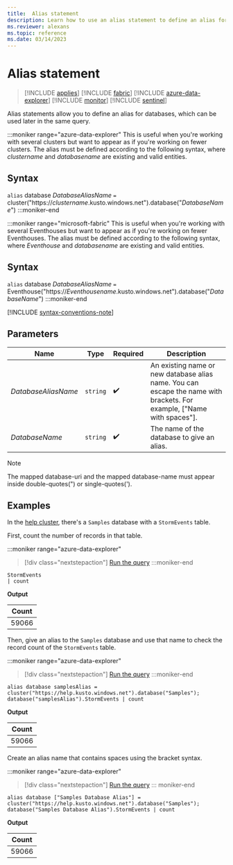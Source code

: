 ```yaml
---
title:  Alias statement
description: Learn how to use an alias statement to define an alias for a database that is used for a query.
ms.reviewer: alexans
ms.topic: reference
ms.date: 03/14/2023
---
```

# Alias statement

> [!INCLUDE [applies](../includes/applies-to-version/applies.md)] [!INCLUDE [fabric](../includes/applies-to-version/fabric.md)] [!INCLUDE [azure-data-explorer](../includes/applies-to-version/azure-data-explorer.md)] [!INCLUDE [monitor](../includes/applies-to-version/monitor.md)] [!INCLUDE [sentinel](../includes/applies-to-version/sentinel.md)]

Alias statements allow you to define an alias for databases, which can be used later in the same query.

:::moniker range="azure-data-explorer"
This is useful when you're working with several clusters but want to appear as if you're working on fewer clusters.
The alias must be defined according to the following syntax, where *clustername* and *databasename* are existing and valid entities.

## Syntax

`alias` database *DatabaseAliasName* `=` cluster("https://*clustername*.kusto.windows.net").database("*DatabaseName*")
:::moniker-end

:::moniker range="microsoft-fabric"
This is useful when you're working with several Eventhouses but want to appear as if you're working on fewer Eventhouses.
The alias must be defined according to the following syntax, where *Eventhouse* and *databasename* are existing and valid entities.

## Syntax

`alias` database *DatabaseAliasName* `=` Eventhouse("https://*Eventhousename*.kusto.windows.net").database("*DatabaseName*")
:::moniker-end

[!INCLUDE [syntax-conventions-note](../includes/syntax-conventions-note.md)]

## Parameters

|Name|Type|Required|Description|
|--|--|--|--|
|*DatabaseAliasName*| `string` | :heavy_check_mark:|An existing name or new database alias name. You can escape the name with brackets. For example, ["Name with spaces"]. |
|*DatabaseName*| `string` | :heavy_check_mark:|The name of the database to give an alias.|

> [!NOTE]
> The mapped database-uri and the mapped database-name must appear inside double-quotes(") or single-quotes(').

## Examples

In the [help cluster](https://dataexplorer.azure.com/clusters/help/), there's a `Samples` database with a `StormEvents` table.

First, count the number of records in that table.

:::moniker range="azure-data-explorer"
> [!div class="nextstepaction"]
> <a href="https://dataexplorer.azure.com/clusters/help/databases/Samples?query=H4sIAAAAAAAAAwsuyS/KdS1LzSsp5uWqUUjOL80rAQDPjygQFAAAAA==" target="_blank">Run the query</a>
:::moniker-end

```kusto
StormEvents
| count
```

**Output**

|Count|
|--|
|59066|

Then, give an alias to the `Samples` database and use that name to check the record count of the `StormEvents` table.

:::moniker range="azure-data-explorer"
> [!div class="nextstepaction"]
> <a href="https://dataexplorer.azure.com/clusters/help/databases/Samples?query=H4sIAAAAAAAAA03MsQ5AMBCA4V3iHS6dWGonBoMn8ARHL9GotnGHxcMTIqxf/vzoLDIYFOyRCRjn6IibW2sY3MpCS6ZGkchlUYzkop4uDHq33oSdtSdRuX4PmeqehcqrNPn0P77yTsIytxt5YThgCKuXE70pLeGKAAAA" target="_blank">Run the query</a>
:::moniker-end

```kusto
alias database samplesAlias = cluster("https://help.kusto.windows.net").database("Samples");
database("samplesAlias").StormEvents | count
```

**Output**

|Count|
|--|
|59066|

Create an alias name that contains spaces using the bracket syntax.

:::moniker range="azure-data-explorer"
> [!div class="nextstepaction"]
> <a href="https://dataexplorer.azure.com/clusters/help/databases/Samples?query=H4sIAAAAAAAAA0vMyUwsVkhJLElMSixOVYhWCk7MLchJLVZwgQk5glQoxSrYKiTnlBaXpBZpKGWUlBQUW+nrZ6TmFOhlAwXz9coz81Lyy4v18lJLlDT1YOZpwIxT0rTm5cIQRbdEUy+4JL8o17UsNa+kWKFGITm/NK8EACbMiWaiAAAA" target="_blank">Run the query</a>
::: moniker-end

```kusto
alias database ["Samples Database Alias"] = cluster("https://help.kusto.windows.net").database("Samples");
database("Samples Database Alias").StormEvents | count
```

**Output**

|Count|
|--|
|59066|
